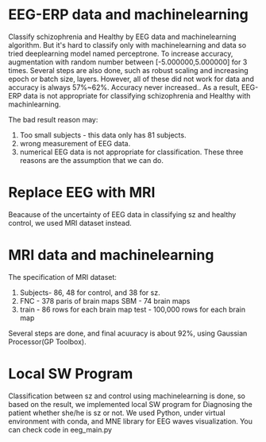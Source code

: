 # EEG-ERP data and machinelearning 
Classify schizophrenia and Healthy by EEG data and machinelearning algorithm. 
But it's hard to classify only with machinelearning and data so tried deeplearning model named perceptrone.
To increase accuracy, augmentation with random number between [-5.000000,5.000000] for 3 times.
Several steps are also done, such as robust scaling and increasing epoch or batch size, layers.
However, all of these did not work for data and accuracy is always 57%~62%.
Accuracy never increased..
As a result, EEG-ERP data is not appropriate for classifying schizophrenia and Healthy with machinlearning.

The bad result reason may:
  1. Too small subjects - this data only has 81 subjects.
  2. wrong measurement of EEG data.
  3. numerical EEG data is not appropriate for classification.
These three reasons are the assumption that we can do.

# Replace EEG with MRI
Beacause of the uncertainty of EEG data in classifying sz and healthy control, we used MRI dataset instead.

# MRI data and machinelearning
The specification of MRI dataset:
  1. Subjects- 86, 48 for control, and 38 for sz.
  2. FNC - 378 paris of brain maps
     SBM - 74 brain maps
  3. train - 86 rows for each brain map
     test - 100,000 rows for each brain map

Several steps are done, and final acuuracy is about 92%, using Gaussian Processor(GP Toolbox).

# Local SW Program
Classification between sz and control using machinelearning is done, so based on the result, we implemented local SW program for Diagnosing the patient whether she/he is sz or not.
We used Python, under virtual environment with conda, and MNE library for EEG waves visualization.
You can check code in eeg_main.py
